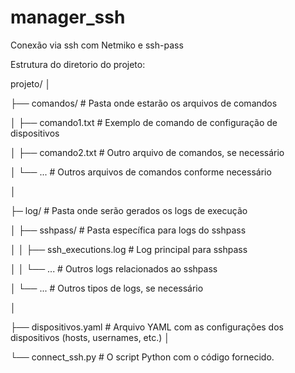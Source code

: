 # manager_ssh
Conexão via ssh com Netmiko e  ssh-pass


Estrutura do diretorio do projeto:

projeto/
│

├── comandos/                     # Pasta onde estarão os arquivos de comandos

│    ├── comando1.txt             # Exemplo de comando de configuração de dispositivos

│    ├── comando2.txt             # Outro arquivo de comandos, se necessário

│    └── ...                      # Outros arquivos de comandos conforme necessário

│

├─ log/                           # Pasta onde serão gerados os logs de execução

│    ├── sshpass/                 # Pasta específica para logs do sshpass

│    │   ├── ssh_executions.log   # Log principal para sshpass

│        │   └── ...              # Outros logs relacionados ao sshpass

│        └── ...                  # Outros tipos de logs, se necessário

│

├── dispositivos.yaml             # Arquivo YAML com as configurações dos dispositivos (hosts, usernames, etc.)
│

└── connect_ssh.py                # O script Python com o código fornecido.
